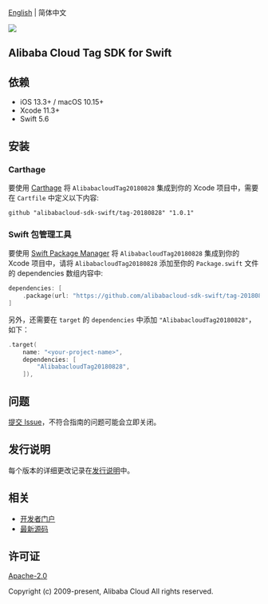 [English](README.md) | 简体中文

![](https://aliyunsdk-pages.alicdn.com/icons/AlibabaCloud.svg)

## Alibaba Cloud Tag SDK for Swift

## 依赖

- iOS 13.3+ / macOS 10.15+
- Xcode 11.3+
- Swift 5.6

## 安装

### Carthage

要使用 [Carthage](https://github.com/Carthage/Carthage) 将 `AlibabacloudTag20180828` 集成到你的 Xcode 项目中，需要在 `Cartfile` 中定义以下内容:

```ogdl
github "alibabacloud-sdk-swift/tag-20180828" "1.0.1"
```

### Swift 包管理工具

要使用 [Swift Package Manager](https://swift.org/package-manager/) 将 `AlibabacloudTag20180828` 集成到你的 Xcode 项目中，请将 `AlibabacloudTag20180828` 添加至你的 `Package.swift` 文件的 dependencies 数组内容中:

```swift
dependencies: [
    .package(url: "https://github.com/alibabacloud-sdk-swift/tag-20180828.git", from: "1.0.1")
]
```

另外，还需要在 `target` 的 `dependencies` 中添加 `"AlibabacloudTag20180828"`，如下：

```swift
.target(
    name: "<your-project-name>",
    dependencies: [
        "AlibabacloudTag20180828",
    ]),
```

## 问题

[提交 Issue](https://github.com/alibabacloud-sdk-swift/tag-20180828/issues/new)，不符合指南的问题可能会立即关闭。

## 发行说明

每个版本的详细更改记录在[发行说明](./ChangeLog.txt)中。

## 相关

* [开发者门户](https://next.api.aliyun.com/home)
* [最新源码](https://github.com/alibabacloud-sdk-swift/tag-20180828)

## 许可证

[Apache-2.0](http://www.apache.org/licenses/LICENSE-2.0)

Copyright (c) 2009-present, Alibaba Cloud All rights reserved.
